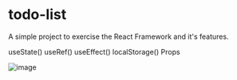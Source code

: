 # todo-list

A simple project to exercise the React Framework and it's features.

useState()
useRef()
useEffect()
localStorage()
Props

![image](https://github.com/johnnyociv/todo-list/assets/98494040/f80780ed-40bd-44bc-b947-cade4eb8f33d)
